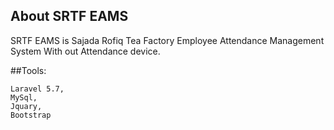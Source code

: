 ## About SRTF EAMS

SRTF EAMS is Sajada Rofiq Tea Factory Employee Attendance Management System With out Attendance device.

##Tools:

    Laravel 5.7,
    MySql,
    Jquary,
    Bootstrap
